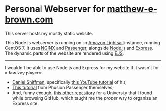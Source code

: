 # Personal Webserver for [matthew-e-brown.com][me]

This server hosts my mostly static website.

This Node.js webserver is running on an [Amazon Lightsail][lightsail] instance, running CentOS 7. It uses [NGINX][nginx] and [Passenger][passenger], alongside [Node.js][node] and [Express][express]. The dynamic parts of the website are rendered using [EJS][ejs].

---

I wouldn't be able to use Node.js and Express for my website if it wasn't for a few key players:
* [Daniel Shiffman][1], specifically [this YouTube tutorial][2] of his;
* [This tutorial][3] from Phusion Passenger themselves;
* And, funny enough, [this other repository][4] for a University that I found while browsing GitHub, which taught me the *proper* way to organize an Express site.

[me]: http://www.matthew-e-brown.com
[lightsail]: https://aws.amazon.com/lightsail/
[nginx]: https://nginx.org/en/
[passenger]: https://www.phusionpassenger.com/
[node]: https://nodejs.org/en/
[express]: https://expressjs.com/
[ejs]: https://ejs.co/

[1]: https://github.com/shiffman
[2]: https://www.youtube.com/playlist?list=PLRqwX-V7Uu6Yyn-fBtGHfN0_xCtBwUkBp
[3]: https://www.phusionpassenger.com/library/walkthroughs/deploy/nodejs/
[4]: https://github.com/2406-ta-team/comp2406-git-tutorial-base-code-FORK-ME
